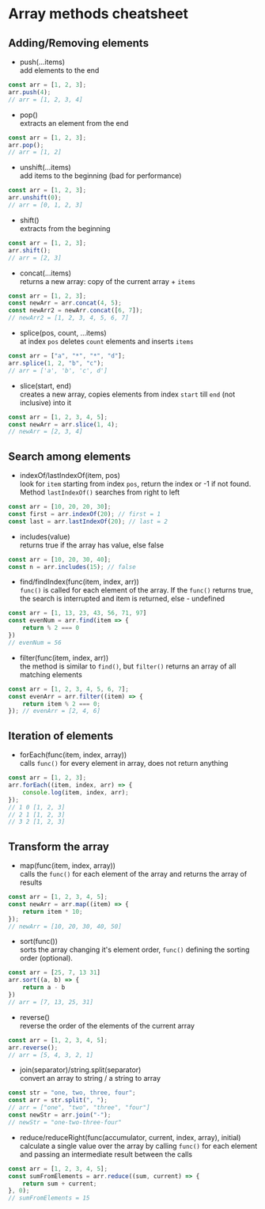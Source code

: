 # Array methods cheatsheet

## Adding/Removing elements

-   push(...items) <br>
    add elements to the end

```js
const arr = [1, 2, 3];
arr.push(4);
// arr = [1, 2, 3, 4]
```

-   pop() <br>
    extracts an element from the end

```js
const arr = [1, 2, 3];
arr.pop();
// arr = [1, 2]
```

-   unshift(...items) <br>
    add items to the beginning (bad for performance)

```js
const arr = [1, 2, 3];
arr.unshift(0);
// arr = [0, 1, 2, 3]
```

-   shift() <br>
    extracts from the beginning

```js
const arr = [1, 2, 3];
arr.shift();
// arr = [2, 3]
```

-   concat(...items) <br>
    returns a new array: copy of the current array + `items`

```js
const arr = [1, 2, 3];
const newArr = arr.concat(4, 5);
const newArr2 = newArr.concat([6, 7]);
// newArr2 = [1, 2, 3, 4, 5, 6, 7]
```

-   splice(pos, count, ...items) <br>
    at index `pos` deletes `count` elements and inserts `items`

```js
const arr = ["a", "*", "*", "d"];
arr.splice(1, 2, "b", "c");
// arr = ['a', 'b', 'c', d']
```

-   slice(start, end) <br>
    creates a new array, copies elements from index `start` till `end` (not inclusive) into it

```js
const arr = [1, 2, 3, 4, 5];
const newArr = arr.slice(1, 4);
// newArr = [2, 3, 4]
```

## Search among elements

-   indexOf/lastIndexOf(item, pos) <br>
    look for `item` starting from index `pos`, return the index or -1 if not found. Method `lastIndexOf()` searches from right to left

```js
const arr = [10, 20, 20, 30];
const first = arr.indexOf(20); // first = 1
const last = arr.lastIndexOf(20); // last = 2
```

-   includes(value) <br>
    returns true if the array has value, else false

```js
const arr = [10, 20, 30, 40];
const n = arr.includes(15); // false
```

-   find/findIndex(func(item, index, arr)) <br>
    `func()` is called for each element of the array. If the `func()` returns true, the search is interrupted and item is returned, else - undefined

```js
const arr = [1, 13, 23, 43, 56, 71, 97]
const evenNum = arr.find(item => {
    return % 2 === 0
})
// evenNum = 56
```

-   filter(func(item, index, arr)) <br>
    the method is similar to `find()`, but `filter()` returns an array of all matching elements

```js
const arr = [1, 2, 3, 4, 5, 6, 7];
const evenArr = arr.filter((item) => {
    return item % 2 === 0;
}); // evenArr = [2, 4, 6]
```

## Iteration of elements

-   forEach(func(item, index, array)) <br>
    calls `func()` for every element in array, does not return anything

```js
const arr = [1, 2, 3];
arr.forEach((item, index, arr) => {
    console.log(item, index, arr);
});
// 1 0 [1, 2, 3]
// 2 1 [1, 2, 3]
// 3 2 [1, 2, 3]
```

## Transform the array

-   map(func(item, index, array)) <br>
    calls the `func()` for each element of the array and returns the array of results

```js
const arr = [1, 2, 3, 4, 5];
const newArr = arr.map((item) => {
    return item * 10;
});
// newArr = [10, 20, 30, 40, 50]
```

-   sort(func()) <br>
    sorts the array changing it's element order, `func()` defining the sorting order (optional).

```js
const arr = [25, 7, 13 31]
arr.sort((a, b) => {
    return a - b
})
// arr = [7, 13, 25, 31]
```

-   reverse() <br>
    reverse the order of the elements of the current array

```js
const arr = [1, 2, 3, 4, 5];
arr.reverse();
// arr = [5, 4, 3, 2, 1]
```

-   join(separator)/string.split(separator) <br>
    convert an array to string / a string to array

```js
const str = "one, two, three, four";
const arr = str.split(", ");
// arr = ["one", "two", "three", "four"]
const newStr = arr.join("-");
// newStr = "one-two-three-four"
```

-   reduce/reduceRight(func(accumulator, current, index, array), initial) <br>
    calculate a single value over the array by calling `func()` for each element and passing an intermediate result between the calls

```js
const arr = [1, 2, 3, 4, 5];
const sumFromElements = arr.reduce((sum, current) => {
    return sum + current;
}, 0);
// sumFromElements = 15
```
